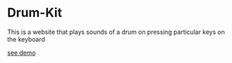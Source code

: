 # Drum-Kit
This is a website that plays sounds of a drum on pressing particular keys on the keyboard

[see demo](https://ojasvichauhan.github.io/Drum-Kit/)
